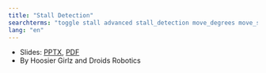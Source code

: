 ```yaml
---
title: "Stall Detection"
searchterms: "toggle stall advanced stall_detection move_degrees move_seconds abort stall"
lang: "en"
---
```

 <ul>
 <li class="ng-binding">Slides:
 <a href="translations/en-us/advanced/StallDetection.pptx">PPTX</a>,
 <a href="translations/en-us/advanced/StallDetection.pdf">PDF</a>
 </li>
 <li>By Hoosier Girlz and Droids Robotics
 </li>
 </ul>
